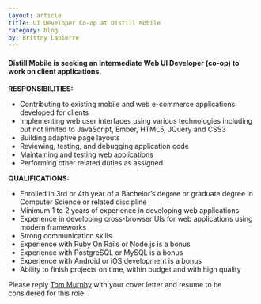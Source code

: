 ```yaml
---
layout: article
title: UI Developer Co-op at Distill Mobile
category: blog
by: Brittny Lapierre
---
```


<h4>Distill Mobile is seeking an Intermediate Web UI Developer (co-op) to work on client applications.</h4>
 
<b>RESPONSIBILITIES:</b>
<ul>
  <li>Contributing to existing mobile and web e-commerce applications developed for clients</li>
  <li>Implementing web user interfaces using various technologies including but not limited to JavaScript, Ember, HTML5, JQuery and CSS3</li>
  <li>Building adaptive page layouts</li>
  <li>Reviewing, testing, and debugging application code</li>
  <li>Maintaining and testing web applications</li>
  <li>Performing other related duties as assigned</li>
</ul>

<b>QUALIFICATIONS:</b>
<ul>
  <li>Enrolled in 3rd or 4th year of a Bachelor’s degree or graduate degree in Computer Science or related discipline</li>
  <li>Minimum 1 to 2 years of experience in developing web applications</li>
  <li>Experience in developing cross-browser UIs for web applications using modern frameworks</li>
  <li>Strong communication skills</li>
  <li>Experience with Ruby On Rails or Node.js is a bonus</li>
  <li>Experience with PostgreSQL or MySQL is a bonus</li>
  <li>Experience with Android or iOS development is a bonus</li>
  <li>Ability to finish projects on time, within budget and with high quality</li>
</ul>
 
<p>Please reply <a href="mailto:info@distillmobile.com" target="_blank">Tom Murphy</a> with your cover letter and resume to be considered for this role.</p> 
